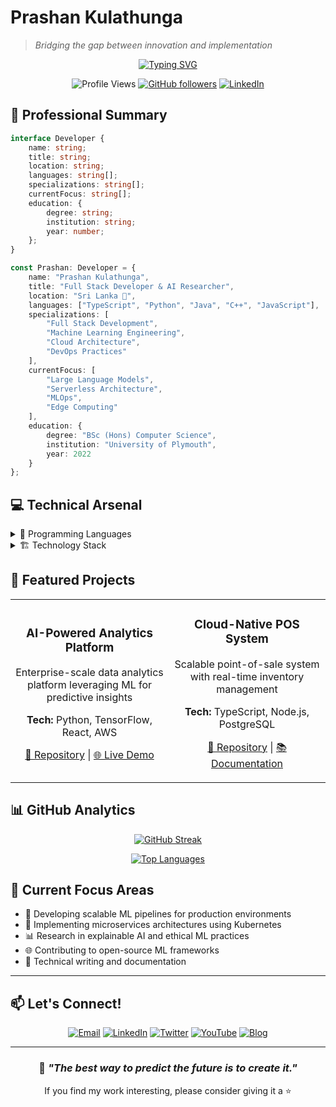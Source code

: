 
# Prashan Kulathunga
> *Bridging the gap between innovation and implementation*

<div align="center">
  
[![Typing SVG](https://readme-typing-svg.herokuapp.com?font=Fira+Code&duration=3000&pause=1000&color=3F95F7&center=true&vCenter=true&width=435&lines=Full+Stack+Developer;AI+Research+Enthusiast;Cloud+Architecture+Specialist;Open+Source+Contributor)](https://git.io/typing-svg)

![Profile Views](https://komarev.com/ghpvc/?username=prashankulathunga&color=brightgreen)
[![GitHub followers](https://img.shields.io/github/followers/prashankulathunga?label=Follow&style=social)](https://github.com/prashankulathunga)
[![LinkedIn](https://img.shields.io/badge/-Connect-blue?style=flat-square&logo=Linkedin&logoColor=white&link=https://linkedin.com/in/prashankulathunga)](https://linkedin.com/in/prashankulathunga)

</div>

## 🎯 Professional Summary

```typescript
interface Developer {
    name: string;
    title: string;
    location: string;
    languages: string[];
    specializations: string[];
    currentFocus: string[];
    education: {
        degree: string;
        institution: string;
        year: number;
    };
}

const Prashan: Developer = {
    name: "Prashan Kulathunga",
    title: "Full Stack Developer & AI Researcher",
    location: "Sri Lanka 🌴",
    languages: ["TypeScript", "Python", "Java", "C++", "JavaScript"],
    specializations: [
        "Full Stack Development",
        "Machine Learning Engineering",
        "Cloud Architecture",
        "DevOps Practices"
    ],
    currentFocus: [
        "Large Language Models",
        "Serverless Architecture",
        "MLOps",
        "Edge Computing"
    ],
    education: {
        degree: "BSc (Hons) Computer Science",
        institution: "University of Plymouth",
        year: 2022
    }
};
```

## 💻 Technical Arsenal

<details>
<summary>🔮 Programming Languages</summary>

| Language | Proficiency | Primary Use Cases |
|----------|-------------|------------------|
| Python | ⭐⭐⭐⭐⭐ | ML/AI, Data Analysis, Backend |
| TypeScript | ⭐⭐⭐⭐⭐ | Frontend, Node.js Applications |
| JavaScript | ⭐⭐⭐⭐⭐ | Web Development, React |
| Java | ⭐⭐⭐⭐ | Enterprise Applications |
| C++ | ⭐⭐⭐⭐ | System Programming |
| SQL | ⭐⭐⭐⭐ | Database Management |

</details>

<details>
<summary>🏗️ Technology Stack</summary>

### Frontend Development
- **Frameworks**: React.js, Next.js, Vue.js
- **State Management**: Redux, Zustand
- **Styling**: Tailwind CSS, Styled-Components
- **Testing**: Jest, React Testing Library

### Backend Development
- **Frameworks**: Node.js, Express, NestJS, Django
- **APIs**: REST, GraphQL, gRPC
- **Databases**: PostgreSQL, MongoDB, Redis
- **ORM**: Prisma, TypeORM, Mongoose

### DevOps & Cloud
- **Cloud Platforms**: AWS, Azure
- **Containerization**: Docker, Kubernetes
- **CI/CD**: GitHub Actions, Jenkins
- **Monitoring**: Grafana, Prometheus

### AI/ML Stack
- **Frameworks**: TensorFlow, PyTorch
- **Libraries**: scikit-learn, Pandas, NumPy
- **MLOps**: MLflow, DVC
- **Visualization**: Matplotlib, Plotly

</details>

## 🚀 Featured Projects

<table>
  <tr>
    <td align="center">
      <h3>AI-Powered Analytics Platform</h3>
      <p>Enterprise-scale data analytics platform leveraging ML for predictive insights</p>
      <p><strong>Tech:</strong> Python, TensorFlow, React, AWS</p>
      <p><a href="#">🔗 Repository</a> | <a href="#">🌐 Live Demo</a></p>
    </td>
    <td align="center">
      <h3>Cloud-Native POS System</h3>
      <p>Scalable point-of-sale system with real-time inventory management</p>
      <p><strong>Tech:</strong> TypeScript, Node.js, PostgreSQL</p>
      <p><a href="#">🔗 Repository</a> | <a href="#">📚 Documentation</a></p>
    </td>
  </tr>
</table>

## 📊 GitHub Analytics

<div align="center">
  
[![GitHub Streak](https://github-readme-streak-stats.herokuapp.com/?user=prashankulathunga&theme=dark)](https://github.com/prashankulathunga)

[![Top Languages](https://github-readme-stats.vercel.app/api/top-langs/?username=prashankulathunga&layout=compact&theme=dark)](https://github.com/prashankulathunga)

</div>

## 🎯 Current Focus Areas

- 🧠 Developing scalable ML pipelines for production environments
- 🚀 Implementing microservices architectures using Kubernetes
- 📊 Research in explainable AI and ethical ML practices
- 🌐 Contributing to open-source ML frameworks
- 📝 Technical writing and documentation

---

## 📫 Let's Connect!

<div align="center">

[![Email](https://img.shields.io/badge/Email-D14836?style=for-the-badge&logo=gmail&logoColor=white)](mailto:prashan.kulathunga@example.com)
[![LinkedIn](https://img.shields.io/badge/LinkedIn-0077B5?style=for-the-badge&logo=linkedin&logoColor=white)](https://linkedin.com/in/prashankulathunga)
[![Twitter](https://img.shields.io/badge/Twitter-1DA1F2?style=for-the-badge&logo=twitter&logoColor=white)](https://twitter.com/kulathungatech)
[![YouTube](https://img.shields.io/badge/YouTube-FF0000?style=for-the-badge&logo=youtube&logoColor=white)](https://www.youtube.com/channel/UCtyxYXf0XveBHBYPA2Io--w)
[![Blog](https://img.shields.io/badge/Blog-FFA500?style=for-the-badge&logo=rss&logoColor=white)](https://prashankulathunga.dev/blog)

</div>

---

<div align="center">
  
### 💭 *"The best way to predict the future is to create it."*

If you find my work interesting, please consider giving it a ⭐

</div>
